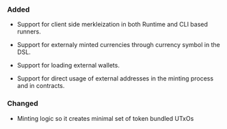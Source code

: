 <!--
A new scriv changelog fragment.

Uncomment the section that is right (remove the HTML comment wrapper).
-->

<!--
### Removed

- A bullet item for the Removed category.

-->
### Added

- Support for client side merkleization in both Runtime and CLI based runners.

- Support for externaly minted currencies through currency symbol in the DSL.

- Support for loading external wallets.

- Support for direct usage of external addresses in the minting process and in contracts.

### Changed

- Minting logic so it creates minimal set of token bundled UTxOs

<!--
### Deprecated

- A bullet item for the Deprecated category.

-->
<!--
### Fixed

- A bullet item for the Fixed category.

-->
<!--
### Security

- A bullet item for the Security category.

-->
